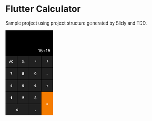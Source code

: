 # Flutter Calculator

Sample project using project structure generated by Slidy and TDD.

<img src="print.png" alt="drawing" width="150"/>




